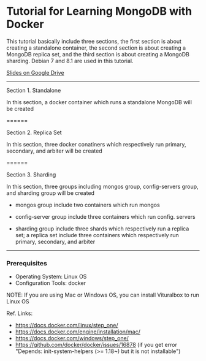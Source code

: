 # Tutorial for Learning MongoDB with Docker

This tutorial basically include three sections, the first section is about creating a standalone container, the second section is about creating a MongoDB replica set, and the third section is about creating a MongoDB sharding. Debian 7 and 8.1 are used in this tutorial.

[Slides on Google Drive](https://drive.google.com/folderview?id=0BzeAAvM5Ha9sNHh3SU4tYkRtYUU&usp=sharing)

------

Section 1. Standalone

In this section, a docker container which runs a standalone MongoDB will be created

======

Section 2. Replica Set

In this section, three docker conatiners which respectively run primary, secondary, and arbiter will be created

======

Section 3. Sharding

In this section, three groups including mongos group, config-servers group, and sharding group will be created

* mongos group include two containers which run mongos

* config-server group include three containers which run config. servers

* sharding group include three shards which respectively run a replica set; a replica set include three containers which respectively run primary, secondary, and arbiter

------

### Prerequisites

+ Operating System: Linux OS
+ Configuration Tools: docker

NOTE: If you are using Mac or Windows OS, you can install Vituralbox to run Linux OS

Ref. Links:

- https://docs.docker.com/linux/step_one/
- https://docs.docker.com/engine/installation/mac/
- https://docs.docker.com/windows/step_one/
- https://github.com/docker/docker/issues/16878 (if you get error "Depends: init-system-helpers (>= 1.18~) but it is not installable")